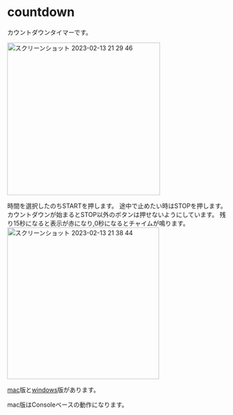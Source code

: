 # countdown
カウントダウンタイマーです。

<img width="350" alt="スクリーンショット 2023-02-13 21 29 46" src="https://user-images.githubusercontent.com/120151701/218458397-4fb3a801-e61c-41f9-8da2-7afbffbbf673.png">

時間を選択したのちSTARTを押します。
途中で止めたい時はSTOPを押します。カウントダウンが始まるとSTOP以外のボタンは押せないようにしています。
残り15秒になると表示が赤になり,0秒になるとチャイムが鳴ります。
<img width="348" alt="スクリーンショット 2023-02-13 21 38 44" src="https://user-images.githubusercontent.com/120151701/218459853-8ed1acbd-7049-4460-bc8a-b44789478a5d.png">


[mac](https://github.com/tkedjp/countdown/blob/main/timer_mac.zip)版と[windows](https://github.com/tkedjp/countdown/blob/main/timer_win.zip)版があります。

mac版はConsoleベースの動作になります。
